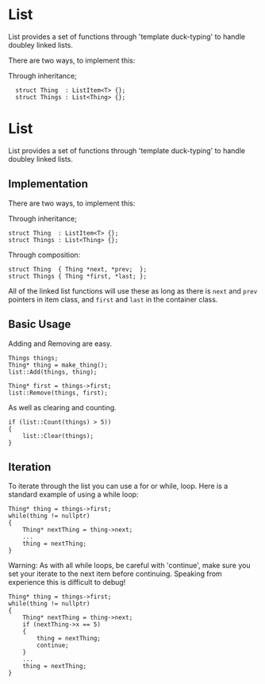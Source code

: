 
List
====

List provides a set of functions through 'template duck-typing' to handle doubley linked lists.

There are two ways, to implement this:

Through inheritance;

```
  struct Thing  : ListItem<T> {};
  struct Things : List<Thing> {};
```
List
====

List provides a set of functions through 'template duck-typing' to handle doubley linked lists.

Implementation
---------------------

There are two ways, to implement this:

Through inheritance;

```
struct Thing  : ListItem<T> {};
struct Things : List<Thing> {};
```
Through composition:
```
struct Thing  { Thing *next, *prev;  };
struct Things { Thing *first, *last; };
```

All of the linked list functions will use these as long as there is `next` and `prev` pointers in item class, and `first` and `last` in the container class.

Basic Usage
--------------

Adding and Removing are easy.

```
Things things;
Thing* thing = make_thing();
list::Add(things, thing);
	
Thing* first = things->first;
list::Remove(things, first);
```

As well as clearing and counting.

```
if (list::Count(things) > 5))
{
	list::Clear(things);
}
```		

Iteration
----

To iterate through the list you can use a for or while, loop. Here is a standard example of using a while loop:

```
Thing* thing = things->first;
while(thing != nullptr)
{
	Thing* nextThing = thing->next;
	...
	thing = nextThing;
}
```

Warning: As with all while loops, be careful with 'continue', make sure you set your iterate to the next item before continuing. Speaking from experience this is difficult to debug!


```
Thing* thing = things->first;
while(thing != nullptr)
{
	Thing* nextThing = thing->next;
	if (nextThing->x == 5)
	{
		thing = nextThing;
		continue;
	}
	...
	thing = nextThing;
}
```

